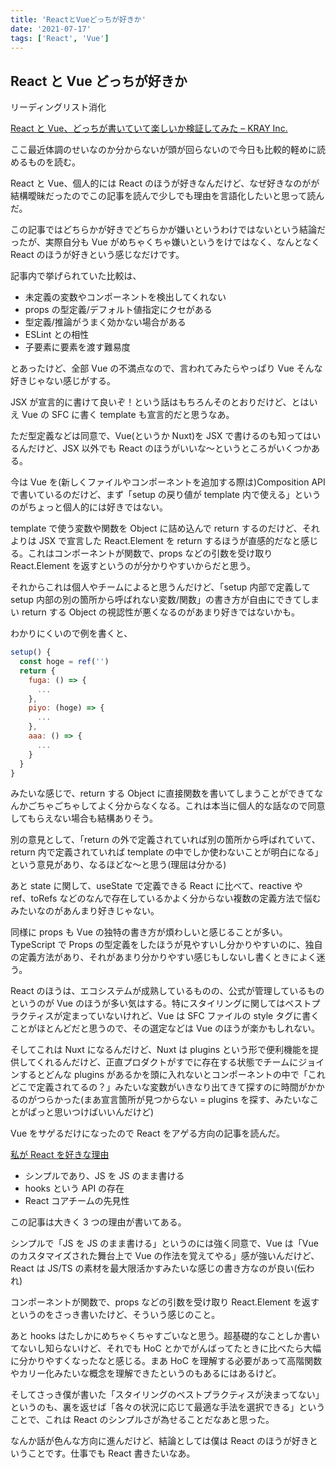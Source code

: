 ```yaml
---
title: 'ReactとVueどっちが好きか'
date: '2021-07-17'
tags: ['React', 'Vue']
---
```


## React と Vue どっちが好きか

リーディングリスト消化

[React と Vue、どっちが書いていて楽しいか検証してみた – KRAY Inc\.](https://kray.jp/blog/compare-react-and-vue-in-terms-of-fun/)

ここ最近体調のせいなのか分からないが頭が回らないので今日も比較的軽めに読めるものを読む。

React と Vue、個人的には React のほうが好きなんだけど、なぜ好きなのがが結構曖昧だったのでこの記事を読んで少しでも理由を言語化したいと思って読んだ。

この記事ではどちらかが好きでどちらかが嫌いというわけではないという結論だったが、実際自分も Vue がめちゃくちゃ嫌いというをけではなく、なんとなく React のほうが好きという感じなだけです。

記事内で挙げられていた比較は、

- 未定義の変数やコンポーネントを検出してくれない
- props の型定義/デフォルト値指定にクセがある
- 型定義/推論がうまく効かない場合がある
- ESLint との相性
- 子要素に要素を渡す難易度

とあったけど、全部 Vue の不満点なので、言われてみたらやっぱり Vue そんな好きじゃない感じがする。

JSX が宣言的に書けて良いぞ！という話はもちろんそのとおりだけど、とはいえ Vue の SFC に書く template も宣言的だと思うなあ。

ただ型定義などは同意で、Vue(というか Nuxt)を JSX で書けるのも知ってはいるんだけど、JSX 以外でも React のほうがいいな〜というところがいくつかある。

今は Vue を(新しくファイルやコンポーネントを追加する際は)Composition API で書いているのだけど、まず「setup の戻り値が template 内で使える」というのがちょっと個人的には好きではない。

template で使う変数や関数を Object に詰め込んで return するのだけど、それよりは JSX で宣言した React.Element を return するほうが直感的だなと感じる。これはコンポーネントが関数で、props などの引数を受け取り React.Element を返すというのが分かりやすいからだと思う。

それからこれは個人やチームによると思うんだけど、「setup 内部で定義して setup 内部の別の箇所から呼ばれない変数/関数」の書き方が自由にできてしまい return する Object の視認性が悪くなるのがあまり好きではないかも。

わかりにくいので例を書くと、

```js
setup() {
  const hoge = ref('')
  return {
    fuga: () => {
      ...
    },
    piyo: (hoge) => {
      ...
    },
    aaa: () => {
      ...
    }
  }
}
```

みたいな感じで、return する Object に直接関数を書いてしまうことができてなんかごちゃごちゃしてよく分からなくなる。これは本当に個人的な話なので同意してもらえない場合も結構ありそう。

別の意見として、「return の外で定義されていれば別の箇所から呼ばれていて、return 内で定義されていれば template の中でしか使わないことが明白になる」という意見があり、なるほどな〜と思う(理屈は分かる)

あと state に関して、useState で定義できる React に比べて、reactive や ref、toRefs などのなんで存在しているかよく分からない複数の定義方法で悩むみたいなのがあんまり好きじゃない。

同様に props も Vue の独特の書き方が煩わしいと感じることが多い。TypeScript で Props の型定義をしたほうが見やすいし分かりやすいのに、独自の定義方法があり、それがあまり分かりやすい感じもしないし書くときによく迷う。

React のほうは、エコシステムが成熟しているものの、公式が管理しているものというのが Vue のほうが多い気はする。特にスタイリングに関してはベストプラクティスが定まっていないけれど、Vue は SFC ファイルの style タグに書くことがほとんどだと思うので、その選定などは Vue のほうが楽かもしれない。

そしてこれは Nuxt になるんだけど、Nuxt は plugins という形で便利機能を提供してくれるんだけど、正直プロダクトがすでに存在する状態でチームにジョインするとどんな plugins があるかを頭に入れないとコンポーネントの中で「これどこで定義されてるの？」みたいな変数がいきなり出てきて探すのに時間がかかるのがつらかった(まあ宣言箇所が見つからない = plugins を探す、みたいなことがぱっと思いつけばいいんだけど)

Vue をサゲるだけになったので React をアゲる方向の記事を読んだ。

[私が React を好きな理由](https://zenn.dev/seya/articles/6cacfe435bd9fb)

- シンプルであり、JS を JS のまま書ける
- hooks という API の存在
- React コアチームの先見性

この記事は大きく 3 つの理由が書いてある。

シンプルで「JS を JS のまま書ける」というのには強く同意で、Vue は「Vue のカスタマイズされた舞台上で Vue の作法を覚えてやる」感が強いんだけど、React は JS/TS の素材を最大限活かすみたいな感じの書き方なのが良い(伝われ)

コンポーネントが関数で、props などの引数を受け取り React.Element を返すというのをさっき書いたけど、そういう感じのこと。

あと hooks はたしかにめちゃくちゃすごいなと思う。超基礎的なことしか書いてないし知らないけど、それでも HoC とかでがんばってたときに比べたら大幅に分かりやすくなったなと感じる。まあ HoC を理解する必要があって高階関数やカリー化みたいな概念を理解できたというのもあるにはあるけど。

そしてさっき僕が書いた「スタイリングのベストプラクティスが決まってない」というのも、裏を返せば「各々の状況に応じて最適な手法を選択できる」ということで、これは React のシンプルさが為せることだなあと思った。

なんか話が色んな方向に進んだけど、結論としては僕は React のほうが好きということです。仕事でも React 書きたいなあ。
